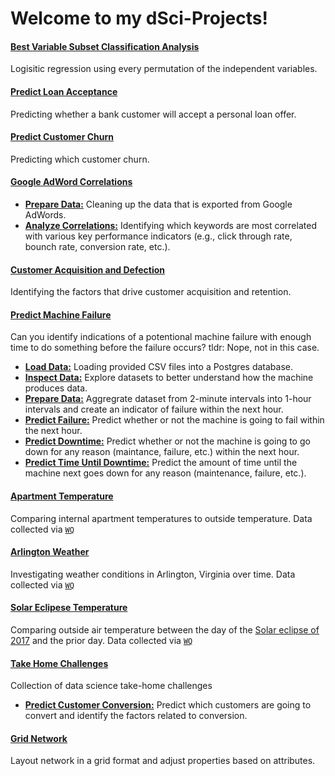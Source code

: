 # Welcome to my dSci-Projects!

#### [Best Variable Subset Classification Analysis](https://github.com/CurtLH/dSci-Projects/blob/master/p01_best_variable_subset/best_subset_classification_analysis.ipynb)
Logisitic regression using every permutation of the independent variables.

#### [Predict Loan Acceptance](https://curtlh.github.io/dSci-Projects/p02_predict_loan_acceptance/predict_loan_acceptance.nb.html)
Predicting whether a bank customer will accept a personal loan offer.

#### [Predict Customer Churn](https://curtlh.github.io/dSci-Projects/p03_predict_customer_churn/predict_customer_churn.nb.html)
Predicting which customer churn.

#### [Google AdWord Correlations](https://github.com/CurtLH/dSci-Projects/tree/master/p04_google_adword_correlation)
- [**Prepare Data:**](https://github.com/CurtLH/dSci-Projects/blob/master/p04_google_adword_correlation/clean_up_adword_data.ipynb)
Cleaning up the data that is exported from Google AdWords.
- [**Analyze Correlations:**](https://curtlh.github.io/dSci-Projects/p04_google_adword_correlation/correlations_of_adwords.nb.html)
Identifying which keywords are most correlated with various key performance indicators (e.g., click through rate, bounch rate, conversion rate, etc.).

#### [Customer Acquisition and Defection](https://curtlh.github.io/dSci-Projects/p05_customer_acquisition_and_defection/acquisition_vs_retention_models.nb.html)
Identifying the factors that drive customer acquisition and retention.

#### [Predict Machine Failure](https://github.com/CurtLH/dSci-Projects/tree/master/p07_predict_machine_failure)
Can you identify indications of a potentional machine failure with enough time to do something before the failure occurs? tldr: Nope, not in this case.
- [**Load Data:**](https://github.com/CurtLH/dSci-Projects/blob/master/p07_predict_machine_failure/1_load_data.ipynb)
Loading provided CSV files into a Postgres database.
- [**Inspect Data:**](https://github.com/CurtLH/dSci-Projects/blob/master/p07_predict_machine_failure/2_inspect_data.ipynb)
Explore datasets to better understand how the machine produces data.
- [**Prepare Data:**](https://github.com/CurtLH/dSci-Projects/blob/master/p07_predict_machine_failure/3_prepare_data.ipynb)
Aggregrate dataset from 2-minute intervals into 1-hour intervals and create an indicator of failure within the next hour.
- [**Predict Failure:**](https://github.com/CurtLH/dSci-Projects/blob/master/p07_predict_machine_failure/4_predict_failure.ipynb)
Predict whether or not the machine is going to fail within the next hour.
- [**Predict Downtime:**](https://github.com/CurtLH/dSci-Projects/blob/master/p07_predict_machine_failure/5_predict_downtime.ipynb)
Predict whether or not the machine is going to go down for any reason (maintance, failure, etc.) within the next hour.
- [**Predict Time Until Downtime:**](https://github.com/CurtLH/dSci-Projects/blob/master/p07_predict_machine_failure/6_predict_time_until_down.ipynb)
Predict the amount of time until the machine next goes down for any reason (maintenance, failure, etc.).

#### [Apartment Temperature](https://curtlh.github.io/dSci-Projects/p09_apartment_temperatures/apartment_temperatures.nb.html)
Comparing internal apartment temperatures to outside temperature. Data collected via [`WQ`](https://github.com/CurtLH/WQ)

#### [Arlington Weather](https://curtlh.github.io/dSci-Projects/p10_arlington_weather/weather_conditions.nb.html)
Investigating weather conditions in Arlington, Virginia over time. Data collected via [`WQ`](https://github.com/CurtLH/WQ)

#### [Solar Eclipese Temperature](https://curtlh.github.io/dSci-Projects/p11_total_eclipse_temperatures/outside_temperatures.nb.html)
Comparing outside air temperature between the day of the [Solar eclipse of 2017](https://en.wikipedia.org/wiki/Solar_eclipse_of_August_21,_2017) and the prior day. Data collected via [`WQ`](https://github.com/CurtLH/WQ)

#### [Take Home Challenges](https://github.com/CurtLH/dSci-Projects/tree/master/p13_dSci_challenges)
Collection of data science take-home challenges
- [**Predict Customer Conversion:**](https://curtlh.github.io/dSci-Projects/p13_dSci_challenges/q1_conversion_rate/conversion_rate.nb.html)
Predict which customers are going to convert and identify the factors related to conversion.

#### [Grid Network](https://curtlh.github.io/dSci-Projects/p14_grid_network/igraph_example.nb.html)
Layout network in a grid format and adjust properties based on attributes.
